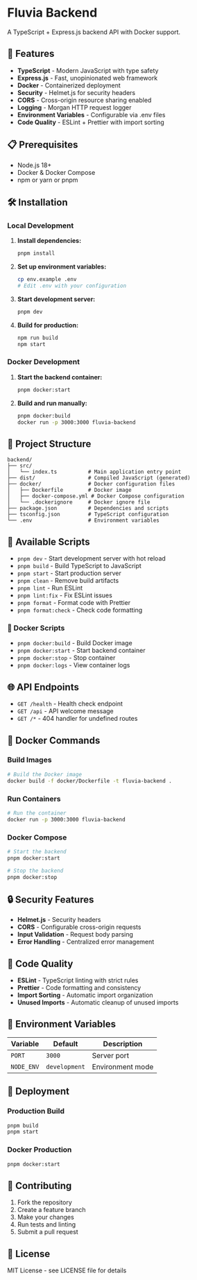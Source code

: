 # Fluvia Backend

A TypeScript + Express.js backend API with Docker support.

## 🚀 Features

- **TypeScript** - Modern JavaScript with type safety
- **Express.js** - Fast, unopinionated web framework
- **Docker** - Containerized deployment
- **Security** - Helmet.js for security headers
- **CORS** - Cross-origin resource sharing enabled
- **Logging** - Morgan HTTP request logger
- **Environment Variables** - Configurable via .env files
- **Code Quality** - ESLint + Prettier with import sorting

## 📋 Prerequisites

- Node.js 18+
- Docker & Docker Compose
- npm or yarn or pnpm

## 🛠️ Installation

### Local Development

1. **Install dependencies:**

   ```bash
   pnpm install
   ```

2. **Set up environment variables:**

   ```bash
   cp env.example .env
   # Edit .env with your configuration
   ```

3. **Start development server:**

   ```bash
   pnpm dev
   ```

4. **Build for production:**
   ```bash
   npm run build
   npm start
   ```

### Docker Development

1. **Start the backend container:**

   ```bash
   pnpm docker:start
   ```

2. **Build and run manually:**
   ```bash
   pnpm docker:build
   docker run -p 3000:3000 fluvia-backend
   ```

## 📁 Project Structure

```
backend/
├── src/
│   └── index.ts          # Main application entry point
├── dist/                 # Compiled JavaScript (generated)
├── docker/               # Docker configuration files
│   ├── Dockerfile        # Docker image
│   ├── docker-compose.yml # Docker Compose configuration
│   └── .dockerignore     # Docker ignore file
├── package.json          # Dependencies and scripts
├── tsconfig.json         # TypeScript configuration
└── .env                  # Environment variables
```

## 🔧 Available Scripts

- `pnpm dev` - Start development server with hot reload
- `pnpm build` - Build TypeScript to JavaScript
- `pnpm start` - Start production server
- `pnpm clean` - Remove build artifacts
- `pnpm lint` - Run ESLint
- `pnpm lint:fix` - Fix ESLint issues
- `pnpm format` - Format code with Prettier
- `pnpm format:check` - Check code formatting

### 🐳 Docker Scripts

- `pnpm docker:build` - Build Docker image
- `pnpm docker:start` - Start backend container
- `pnpm docker:stop` - Stop container
- `pnpm docker:logs` - View container logs

## 🌐 API Endpoints

- `GET /health` - Health check endpoint
- `GET /api` - API welcome message
- `GET /*` - 404 handler for undefined routes

## 🐳 Docker Commands

### Build Images

```bash
# Build the Docker image
docker build -f docker/Dockerfile -t fluvia-backend .
```

### Run Containers

```bash
# Run the container
docker run -p 3000:3000 fluvia-backend
```

### Docker Compose

```bash
# Start the backend
pnpm docker:start

# Stop the backend
pnpm docker:stop
```

## 🔒 Security Features

- **Helmet.js** - Security headers
- **CORS** - Configurable cross-origin requests
- **Input Validation** - Request body parsing
- **Error Handling** - Centralized error management

## 🎨 Code Quality

- **ESLint** - TypeScript linting with strict rules
- **Prettier** - Code formatting and consistency
- **Import Sorting** - Automatic import organization
- **Unused Imports** - Automatic cleanup of unused imports

## 📝 Environment Variables

| Variable   | Default       | Description      |
| ---------- | ------------- | ---------------- |
| `PORT`     | `3000`        | Server port      |
| `NODE_ENV` | `development` | Environment mode |

## 🚀 Deployment

### Production Build

```bash
pnpm build
pnpm start
```

### Docker Production

```bash
pnpm docker:start
```

## 🤝 Contributing

1. Fork the repository
2. Create a feature branch
3. Make your changes
4. Run tests and linting
5. Submit a pull request

## 📄 License

MIT License - see LICENSE file for details
